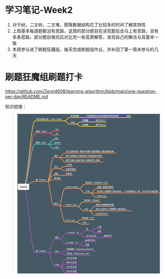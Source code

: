 # 学习笔记-Week2
1. 对于树，二叉树，二叉堆，图等数据结构花了比较多的时间了解其特性
2. 上周基本每道题都没有思路，这周的部分题目在读完题后会马上有思路，且有多条思路，部分题目做完后对比完一些高票解答，发现自己的解法与其基本一致
3. 本周参与进了刷题狂魔组，每天完成刷题组作业，并补回了第一周未参与的几天

# 刷题狂魔组刷题打卡  
https://github.com/Zeroi4608/learning-algorithm/blob/main/one-question-per-day/README.md  

知识梳理：
> ![avatar](img.png)
